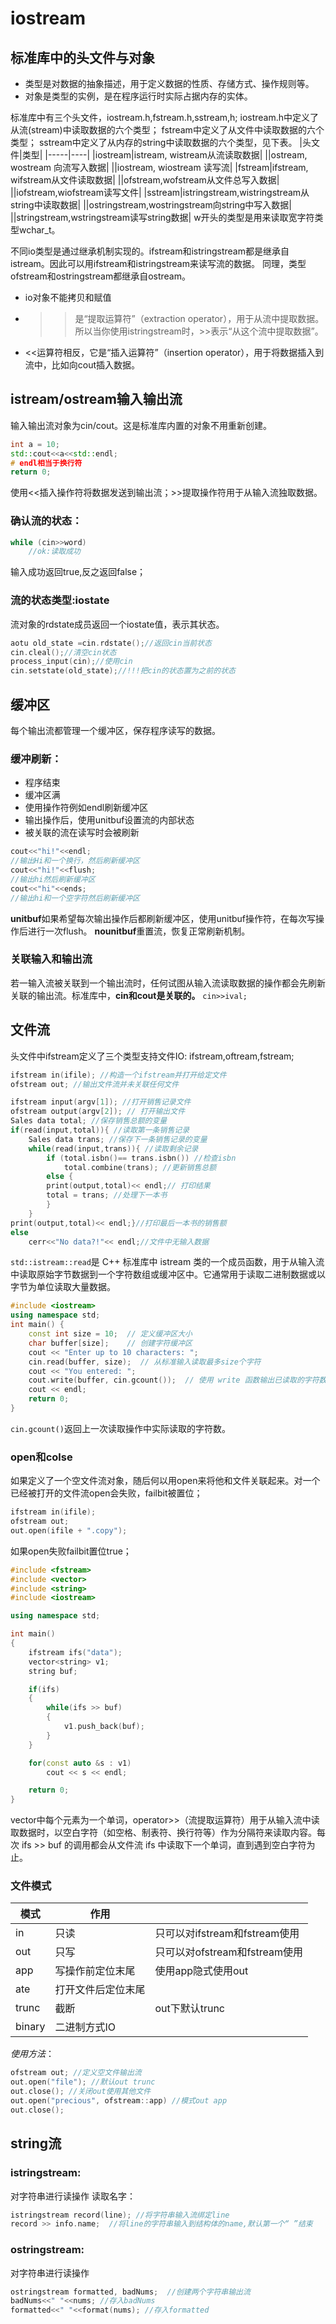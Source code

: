 # iostream
## 标准库中的头文件与对象

* 类型是对数据的抽象描述，用于定义数据的性质、存储方式、操作规则等。
* 对象是类型的实例，是在程序运行时实际占据内存的实体。

标准库中有三个头文件，iostream.h,fstream.h,sstream,h;
iostream.h中定义了从流(stream)中读取数据的六个类型；
fstream中定义了从文件中读取数据的六个类型；
sstream中定义了从内存的string中读取数据的六个类型，见下表。
|头文件|类型|
|-----|----|
|iostream|istream, wistream从流读取数据|
||ostream, wostream 向流写入数据|
||iostream, wiostream 读写流|
|fstream|ifstream, wifstream从文件读取数据|
||ofstream,wofstream从文件总写入数据|
||iofstream,wiofstream读写文件|
|sstream|istringstream,wistringstream从string中读取数据|
||ostringstream,wostringstream向string中写入数据|
||stringstream,wstringstream读写string数据|
w开头的类型是用来读取宽字符类型wchar_t。

不同io类型是通过继承机制实现的。ifstream和istringstream都是继承自istream。因此可以用ifstream和istringstream来读写流的数据。
同理，类型ofstream和ostringstream都继承自ostream。
* io对象不能拷贝和赋值

* >>是“提取运算符”（extraction operator），用于从流中提取数据。所以当你使用istringstream时，>>表示“从这个流中提取数据”。

* <<运算符相反，它是“插入运算符”（insertion operator），用于将数据插入到流中，比如向cout插入数据。

## istream/ostream输入输出流
输入输出流对象为cin/cout。这是标准库内置的对象不用重新创建。
```cpp
int a = 10;
std::cout<<a<<std::endl;
# endl相当于换行符
return 0;
```
使用<<插入操作符将数据发送到输出流；>>提取操作符用于从输入流独取数据。
### 确认流的状态：
```cpp
while (cin>>word)
    //ok:读取成功
```
输入成功返回true,反之返回false；

### 流的状态类型:iostate
流对象的rdstate成员返回一个iostate值，表示其状态。
```cpp
aotu old_state =cin.rdstate();//返回cin当前状态
cin.cleal();//清空cin状态
process_input(cin);//使用cin
cin.setstate(old_state);//!!!把cin的状态置为之前的状态
```

## 缓冲区
每个输出流都管理一个缓冲区，保存程序读写的数据。
### 缓冲刷新：
* 程序结束
* 缓冲区满
* 使用操作符例如endl刷新缓冲区
* 输出操作后，使用unitbuf设置流的内部状态
* 被关联的流在读写时会被刷新
```cpp
cout<<"hi!"<<endl;
//输出Hi和一个换行，然后刷新缓冲区
cout<<"hi!"<<flush;
//输出hi然后刷新缓冲区
cout<<"hi"<<ends;
//输出hi和一个空字符然后刷新缓冲区
```
**unitbuf**如果希望每次输出操作后都刷新缓冲区，使用unitbuf操作符，在每次写操作后进行一次flush。
**nounitbuf**重置流，恢复正常刷新机制。

### 关联输入和输出流
若一输入流被关联到一个输出流时，任何试图从输入流读取数据的操作都会先刷新关联的输出流。标准库中，**cin和cout是关联的。**
`cin>>ival;`


## 文件流
头文件中ifstream定义了三个类型支持文件IO:
ifstream,oftream,fstream;
```cpp
ifstream in(ifile); //构造一个ifstream并打开给定文件
ofstream out; //输出文件流并未关联任何文件
```

```cpp
ifstream input(argv[1]); //打开销售记录文件
ofstream output(argv[2]); // 打开输出文件
Sales data total; //保存销售总额的变量
if(read(input,total)){ //读取第一条销售记录
    Sales data trans; //保存下一条销售记录的变量
    while(read(input,trans)){ //读取剩余记录
        if (total.isbn()== trans.isbn()) //检查isbn
            total.combine(trans); //更新销售总额
        else {
        print(output,total)<< endl;// 打印结果
        total = trans; //处理下一本书
        }
    }
print(output,total)<< endl;}//打印最后一本书的销售额
else
    cerr<<"No data?!"<< endl;//文件中无输入数据
```
`std::istream::read`是 C++ 标准库中 istream 类的一个成员函数，用于从输入流中读取原始字节数据到一个字符数组或缓冲区中。它通常用于读取二进制数据或以字节为单位读取大量数据。
```cpp
#include <iostream>
using namespace std;
int main() {
    const int size = 10;  // 定义缓冲区大小
    char buffer[size];    // 创建字符缓冲区
    cout << "Enter up to 10 characters: ";
    cin.read(buffer, size);  // 从标准输入读取最多size个字符
    cout << "You entered: ";
    cout.write(buffer, cin.gcount());  // 使用 write 函数输出已读取的字符数
    cout << endl;
    return 0;
}
```
`cin.gcount()`返回上一次读取操作中实际读取的字符数。

### open和colse
如果定义了一个空文件流对象，随后何以用open来将他和文件关联起来。对一个已经被打开的文件流open会失败，failbit被置位；
```cpp
ifstream in(ifile);
ofstream out;
out.open(ifile + ".copy");
```
如果open失败failbit置位true；

```cpp
#include <fstream>
#include <vector>
#include <string>
#include <iostream>

using namespace std;

int main()
{
	ifstream ifs("data");
	vector<string> v1;
	string buf;

	if(ifs)
	{
		while(ifs >> buf)
		{
			v1.push_back(buf);
		}
	}

	for(const auto &s : v1)
		cout << s << endl;

	return 0;
}
```
vector中每个元素为一个单词，operator>>（流提取运算符）用于从输入流中读取数据时，以空白字符（如空格、制表符、换行符等）作为分隔符来读取内容。每次 ifs >> buf 的调用都会从文件流 ifs 中读取下一个单词，直到遇到空白字符为止。

### 文件模式
|模式|作用||
|----|----|----|
|in|只读|只可以对ifstream和fstream使用|
|out|只写|只可以对ofstream和fstream使用|
|app|写操作前定位末尾|使用app隐式使用out|
|ate|打开文件后定位末尾||
|trunc|截断|out下默认trunc|
|binary|二进制方式IO||
*使用方法*：
```cpp
ofstream out; //定义空文件输出流
out.open("file"); //默认out trunc
out.close(); //关闭out使用其他文件
out.open("precious", ofstream::app) //模式out app
out.close();
```

## string流
### istringstream:
对字符串进行读操作
读取名字：
```cpp
istringstream record(line); //将字符串输入流绑定line
record >> info.name;  //将line的字符串输入到结构体的name,默认第一个“ ”结束
```
### ostringstream:
对字符串进行读操作
```cpp
ostringstream formatted, badNums;  //创建两个字符串输出流
badNums<<" "<<nums; //存入badNums
formatted<<" "<<format(nums); //存入formatted
```
